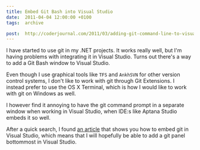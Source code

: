 ```yaml
---
title: Embed Git Bash into Visual Studio
date:  2011-04-04 12:00:00 +0100
tags:  archive

post:  http://coderjournal.com/2011/03/adding-git-command-line-to-visual-studio
---
```


I have started to use git in my .NET projects. It works really well, but I'm having
problems with integrating it in Visual Studio. Turns out there's a way to add a Git
Bash window to Visual Studio.

Even though I use graphical tools like `TFS` and `AnkhSVN` for other version control
systems, I don't like to work with git through Git Extensions. I instead prefer to
use the OS X Terminal, which is how I would like to work with git on Windows as well.

I however find it annoying to have the git command prompt in a separate window when
working in Visual Studio, when IDE:s like Aptana Studio embeds it so well.

After a quick search, I found [an article]({{page.post}}) that shows you how to embed
git in Visual Studio, which means that I will hopefully be able to add a git panel
bottommost in Visual Studio.